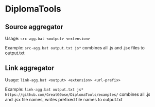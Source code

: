 # DiplomaTools

## Source aggregator
Usage: `src-agg.bat <output> <extension>`


Example: `src-agg.bat output.txt js*`
         combines all .js and .jsx files to output.txt


## Link aggregator
Usage: `link-agg.bat <output> <extension> <url-prefix>`


Example: `link-agg.bat output.txt js* https://github.com/GreatG0ose/DiplomaTools/examples/`
         combines all .js and .jsx file names, writes prefixed file names to output.txt
